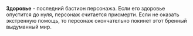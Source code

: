 **Здоровье** - последний бастион персонажа. Если его здоровье опустится до нуля, персонаж считается присмерти. Если не оказать экстренную помощь, то персонаж окончательно покинет этот бренный выдуманный мир.
